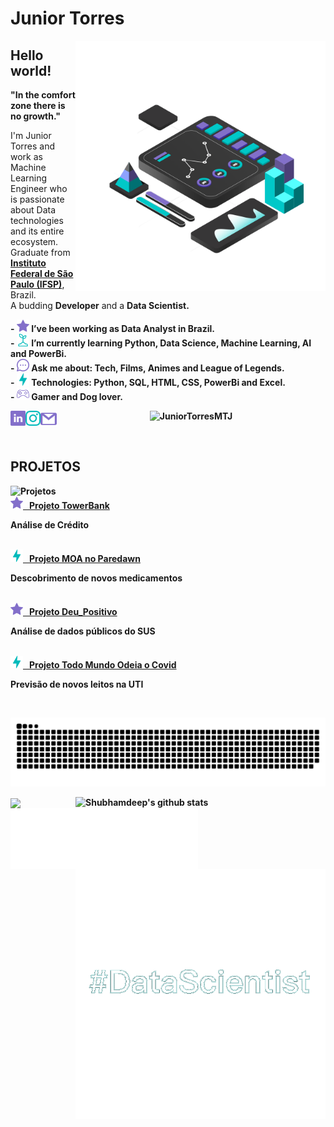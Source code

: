 # Junior Torres &nbsp;


<img src="https://github.com/JuniorTorresMTJ/JuniorTorresMTJ/blob/master/image/dashboard.png" min-width="400px" max-width="400px" width="400px" align="right">
<p align="left">
 
## Hello world!&nbsp;

<p><b>"In the comfort zone there is no growth."</b><p>
<p>
    I'm Junior Torres and work as Machine Learning Engineer who is passionate about Data technologies and its entire ecosystem. 
    Graduate from <a href="https://spo.ifsp.edu.br/"  target="_blank"> <b>Instituto Federal de São Paulo (IFSP)</b></a>, Brazil. <br>
    A budding <b>Developer</b>  and a <b>Data Scientist.<br>
</p>
 
 <p>
  - <img width="20px" src="https://github.com/JuniorTorresMTJ/JuniorTorresMTJ/blob/master/image/star.svg" /> I’ve been working as Data Analyst in Brazil.<br>
  - <img width="20px" src="https://github.com/JuniorTorresMTJ/JuniorTorresMTJ/blob/master/image/sprout.svg" /> I’m currently learning Python, Data Science, Machine Learning, AI and PowerBi.<br>
  - <img width="20px" src="https://github.com/JuniorTorresMTJ/JuniorTorresMTJ/blob/master/image/messenger.svg" /> Ask me about: Tech, Films, Animes and League of Legends.<br>
  - <img width="20px" src="https://github.com/JuniorTorresMTJ/JuniorTorresMTJ/blob/master/image/flash.svg" /> Technologies: Python, SQL, HTML, CSS, PowerBi and Excel.<br>
  - <img width="20px" src="https://github.com/JuniorTorresMTJ/JuniorTorresMTJ/blob/master/image/console.svg" /> Gamer and Dog lover.<br>
  </p>   

<p align="center">
  <a href="https://www.linkedin.com/in/marivaldotorres/"  target="_blank"><img align="left" alt="Junior Torres | Linkedin" width="24px"
                                                              src="https://github.com/JuniorTorresMTJ/JuniorTorresMTJ/blob/master/image/linkedin.svg" /></a>
  <a href="https://www.instagram.com/callmejuniorr/"  target="_blank" ><img align="left" alt="Junior Torres | Instagram" width="24px"
                                                          src="https://github.com/JuniorTorresMTJ/JuniorTorresMTJ/blob/master/image/instagram.svg" /></a>
  <a href="mailto:juniortorres.mth@gmail.com"><img align="left" alt="Junior Torres | Gmail" width="26px"
                                                   src="https://github.com/JuniorTorresMTJ/JuniorTorresMTJ/blob/master/image/gmail.svg" /></a>
 <img src="https://komarev.com/ghpvc/?username=JuniorTorresMTJ" alt="JuniorTorresMTJ" />
</p>
<br>

## PROJETOS
<img align="left" width="320px" alt="Projetos" src="https://media1.giphy.com/media/J39BCrabo3FNQQWLzl/giphy.gif"/>

<p align="left">
 <br>
 <img width="20px" src="https://github.com/JuniorTorresMTJ/JuniorTorresMTJ/blob/master/image/star.svg" /><a href="https://github.com/JuniorTorresMTJ/TowerBank" target="_blank">  &nbsp; Projeto TowerBank</a> <br>
 <p>Análise de Crédito</p>
<br>
 <img width="20px" src="https://github.com/JuniorTorresMTJ/JuniorTorresMTJ/blob/master/image/flash.svg" /><a href="https://github.com/JuniorTorresMTJ/Projeto_MoA_no_Paredawn" target="_blank"> &nbsp; Projeto MOA no Paredawn</a>  <br>
 <p>Descobrimento de novos medicamentos</p>
 <br>
 <img width="20px" src="https://github.com/JuniorTorresMTJ/JuniorTorresMTJ/blob/master/image/star.svg" /><a href="https://github.com/JuniorTorresMTJ/Projeto_DeuPositivo" target="_blank"> &nbsp; Projeto Deu_Positivo</a><br>
 <p>Análise de dados públicos do SUS</p>
<br>
 <img width="20px" src="https://github.com/JuniorTorresMTJ/JuniorTorresMTJ/blob/master/image/flash.svg" /><a href="https://github.com/JuniorTorresMTJ/Projeto_Todo_mundo_odeia_o_COVID" target="_blank"> &nbsp; Projeto Todo Mundo Odeia o Covid</a> <br>
 <p>Previsão de novos leitos na UTI</p>
</p>
<br>

![Snake animation](https://github.com/JuniorTorresMTJ/JuniorTorresMTJ/blob/output/github-contribution-grid-snake.svg)

<a href="https://github.com/JuniorTorresMTJ">
  <img align="center" src="https://github-readme-stats.vercel.app/api/top-langs/?username=JuniorTorresMTJ&&langs_count=3&theme=tokyonight&hide_langs_below=1"/>
</a>

<a href="https://github.com/JuniorTorresMTJ">
 <img align="right" width="400px" src="https://github-readme-stats.vercel.app/api?username=JuniorTorresMTJ&show_icons=true&theme=tokyonight&line_height=27" alt="Shubhamdeep's github stats"/>
</a>
<br>

<img align="left" width="300px" src="https://github.com/JuniorTorresMTJ/JuniorTorresMTJ/blob/master/image/data_nerd.gif"/>
<img align="right" width="400px"src="https://github.com/JuniorTorresMTJ/JuniorTorresMTJ/blob/master/image/hashtag.gif"/>

